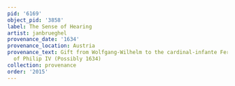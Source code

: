 ```yaml
---
pid: '6169'
object_pid: '3858'
label: The Sense of Hearing
artist: janbrueghel
provenance_date: '1634'
provenance_location: Austria
provenance_text: Gift from Wolfgang-Wilhelm to the cardinal-infante Ferdinand, brother
  of Philip IV (Possibly 1634)
collection: provenance
order: '2015'
---
```

